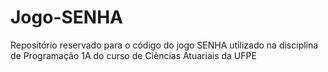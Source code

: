 # Jogo-SENHA
Repositório reservado para o código do jogo SENHA utilizado na disciplina de Programação 1A do curso de Ciências Atuariais da UFPE
